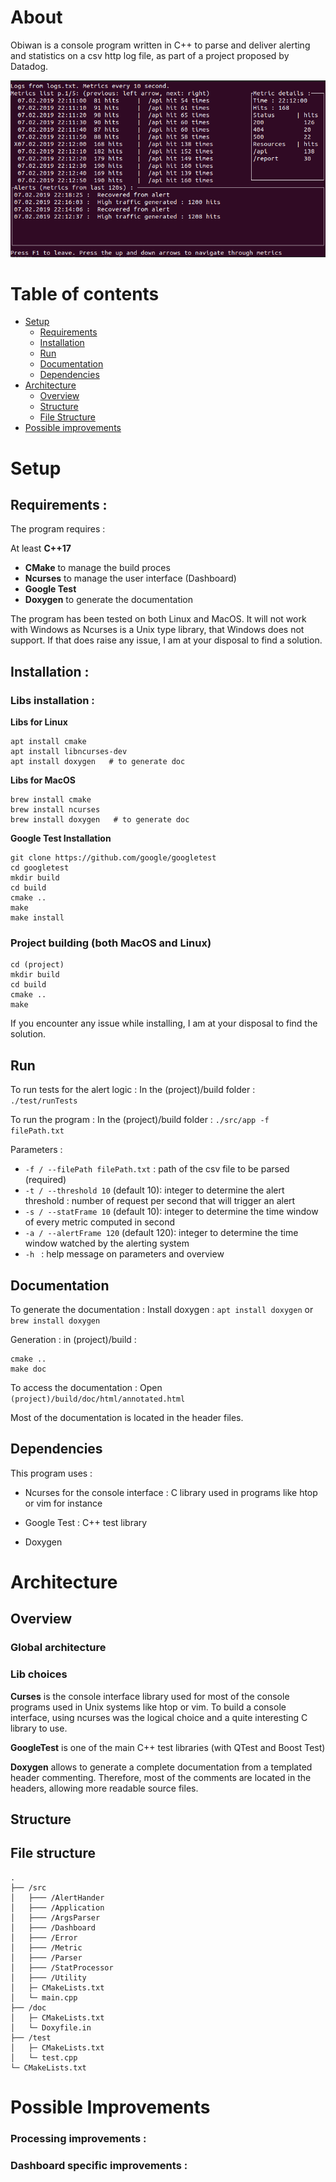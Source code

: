# About

Obiwan is a console program written in C++ to parse and deliver alerting and statistics on a csv http log file, as part
of a project proposed by Datadog.

![preview](https://github.com/antoinecordelle/Obiwan/blob/master/Obiwan.png)

# Table of contents

* [Setup](#Setup)
  * [Requirements](#Requirements)
  * [Installation](#install)
  * [Run](#run)
  * [Documentation](#documentation)
  * [Dependencies](#dependencies)
* [Architecture](#architecture)
  * [Overview](#overview)
  * [Structure](#structure)
  * [File Structure](#file-structure)
* [Possible improvements](#possible-improvements)


# Setup

## Requirements :

The program requires :

 At least **C++17**

- **CMake** to manage the build proces
- **Ncurses** to manage the user interface (Dashboard) 
- **Google Test** 
- **Doxygen** to generate the documentation

The program has been tested on both Linux and MacOS. It will not work with Windows as Ncurses is a Unix type library, that Windows does not support. If that does raise any issue, I am at your disposal to find a solution.

## Installation :

### Libs installation  :

**Libs for Linux**
```
apt install cmake
apt install libncurses-dev
apt install doxygen   # to generate doc
```

**Libs for MacOS**
```
brew install cmake
brew install ncurses
brew install doxygen   # to generate doc
```

**Google Test Installation**
```
git clone https://github.com/google/googletest
cd googletest
mkdir build
cd build
cmake ..
make
make install
```

### Project building (both MacOS and Linux)
```
cd (project)
mkdir build
cd build
cmake ..
make
```

If you encounter any issue while installing, I am at your disposal to find the solution.

## Run

To run tests for the alert logic : 
In the (project)/build folder : 
``` ./test/runTests```

To run the program :
In the (project)/build folder : 
```./src/app -f filePath.txt``` 

Parameters :<br>
- ```-f / --filePath filePath.txt``` : path of the csv file to be parsed (required)
- ```-t / --threshold 10``` (default 10): integer to determine the alert threshold : number of request per second that will trigger an alert
- ```-s / --statFrame 10``` (default 10): integer to determine the time window of every metric computed in second
- ```-a / --alertFrame 120``` (default 120): integer to determine the time window watched by the alerting system
- ```-h ``` : help message on parameters and overview 
    
## Documentation

To generate the documentation :
Install doxygen : ```apt install doxygen``` or ```brew install doxygen```

Generation : in (project)/build : 
```
cmake ..
make doc
```

To access the documentation : Open ```(project)/build/doc/html/annotated.html```

Most of the documentation is located in the header files.


## Dependencies

This program uses : <br>
- Ncurses for the console interface : C library used in programs like htop or vim for instance

- Google Test : C++ test library

- Doxygen

# Architecture

## Overview

### Global architecture

### Lib choices

**Curses** is the console interface library used for most of the console programs used in Unix systems like htop or vim. 
To build a console interface, using ncurses was the logical choice and a quite interesting C library to use.

**GoogleTest** is one of the main C++ test libraries (with QTest and Boost Test)

**Doxygen** allows to generate a complete documentation from a templated header commenting. 
Therefore, most of the comments are located in the headers, allowing more readable source files.

## Structure



## File structure
```
. 
├── /src                    
│   ├─── /AlertHander       
│   ├─── /Application
│   ├─── /ArgsParser
│   ├─── /Dashboard
│   ├─── /Error
│   ├─── /Metric
│   ├─── /Parser
│   ├─── /StatProcessor
│   ├─── /Utility
│   ├─ CMakeLists.txt           
│   └─ main.cpp   
├── /doc  
│   ├─ CMakeLists.txt      
│   └─ Doxyfile.in
├── /test
│   ├─ CMakeLists.txt           
│   └─ test.cpp   
└─ CMakeLists.txt           
```

# Possible Improvements

### Processing improvements :


### Dashboard specific improvements :




















